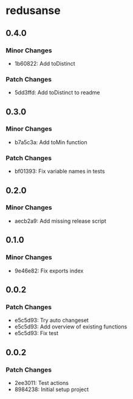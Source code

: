 # redusanse

## 0.4.0

### Minor Changes

- 1b60822: Add toDistinct

### Patch Changes

- 5dd3ffd: Add toDistinct to readme

## 0.3.0

### Minor Changes

- b7a5c3a: Add toMin function

### Patch Changes

- bf01393: Fix variable names in tests

## 0.2.0

### Minor Changes

- aecb2a9: Add missing release script

## 0.1.0

### Minor Changes

- 9e46e82: Fix exports index

## 0.0.2

### Patch Changes

- e5c5d93: Try auto changeset
- e5c5d93: Add overview of existing functions
- e5c5d93: Fix test

## 0.0.2

### Patch Changes

- 2ee3011: Test actions
- 8984238: Initial setup project
